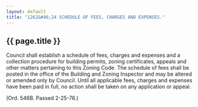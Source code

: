 ```yaml
---
layout: default 
title: "1262&#46;24 SCHEDULE OF FEES, CHARGES AND EXPENSES."
---
```


{{ page.title }}
----------------

Council shall establish a schedule of fees, charges and expenses and a
collection procedure for building permits, zoning certificates, appeals
and other matters pertaining to this Zoning Code. The schedule of fees
shall be posted in the office of the Building and Zoning Inspector and
may be altered or amended only by Council. Until all applicable fees,
charges and expenses have been paid in full, no action shall be taken on
any application or appeal.

(Ord. 546B. Passed 2-25-76.)
